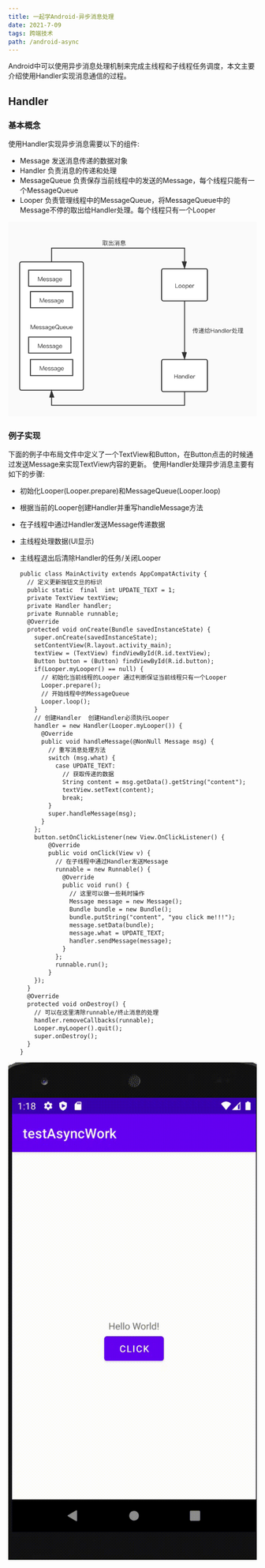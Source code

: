 ```yaml
---
title: 一起学Android-异步消息处理
date: 2021-7-09  
tags: 跨端技术
path: /android-async
---
```


Android中可以使用异步消息处理机制来完成主线程和子线程任务调度，本文主要介绍使用Handler实现消息通信的过程。

## Handler

### 基本概念
使用Handler实现异步消息需要以下的组件:
* Message
  发送消息传递的数据对象
* Handler
  负责消息的传递和处理
* MessageQueue
  负责保存当前线程中的发送的Message，每个线程只能有一个MessageQueue
* Looper
  负责管理线程中的MessageQueue，将MessageQueue中的Message不停的取出给Handler处理。每个线程只有一个Looper  

![Handler实现结构](./AndroidAsync/Handler.jpg)

### 例子实现
下面的例子中布局文件中定义了一个TextView和Button，在Button点击的时候通过发送Message来实现TextView内容的更新。 使用Handler处理异步消息主要有如下的步骤:
* 初始化Looper(Looper.prepare)和MessageQueue(Looper.loop)
* 根据当前的Looper创建Handler并重写handleMessage方法
* 在子线程中通过Handler发送Message传递数据
* 主线程处理数据(UI显示)
* 主线程退出后清除Handler的任务/关闭Looper  



      public class MainActivity extends AppCompatActivity {
        // 定义更新按钮文旦的标识
        public static  final  int UPDATE_TEXT = 1;
        private TextView textView;
        private Handler handler;
        private Runnable runnable;
        @Override
        protected void onCreate(Bundle savedInstanceState) {
          super.onCreate(savedInstanceState);
          setContentView(R.layout.activity_main);
          textView = (TextView) findViewById(R.id.textView);
          Button button = (Button) findViewById(R.id.button);
          if(Looper.myLooper() == null) {
            // 初始化当前线程的Looper 通过判断保证当前线程只有一个Looper
            Looper.prepare();
            // 开始线程中的MessageQueue
            Looper.loop();
          }
          // 创建Handler  创建Handler必须执行Looper
          handler = new Handler(Looper.myLooper()) {
            @Override
            public void handleMessage(@NonNull Message msg) {
              // 重写消息处理方法
              switch (msg.what) {
                case UPDATE_TEXT:
                  // 获取传递的数据
                  String content = msg.getData().getString("content");
                  textView.setText(content);
                  break;
              }
              super.handleMessage(msg);
            }
          };
          button.setOnClickListener(new View.OnClickListener() {
              @Override
              public void onClick(View v) {
                // 在子线程中通过Handler发送Message
                runnable = new Runnable() {
                  @Override
                  public void run() {
                    // 这里可以做一些耗时操作
                    Message message = new Message();
                    Bundle bundle = new Bundle();
                    bundle.putString("content", "you click me!!!");
                    message.setData(bundle);
                    message.what = UPDATE_TEXT;
                    handler.sendMessage(message);
                  }
                };
                runnable.run();
              }
          });
        }
        @Override
        protected void onDestroy() {
          // 可以在这里清除runnable/终止消息的处理
          handler.removeCallbacks(runnable);
          Looper.myLooper().quit();
          super.onDestroy();
        }
      }

![使用Handler](./AndroidAsync/showHandler.gif)  
